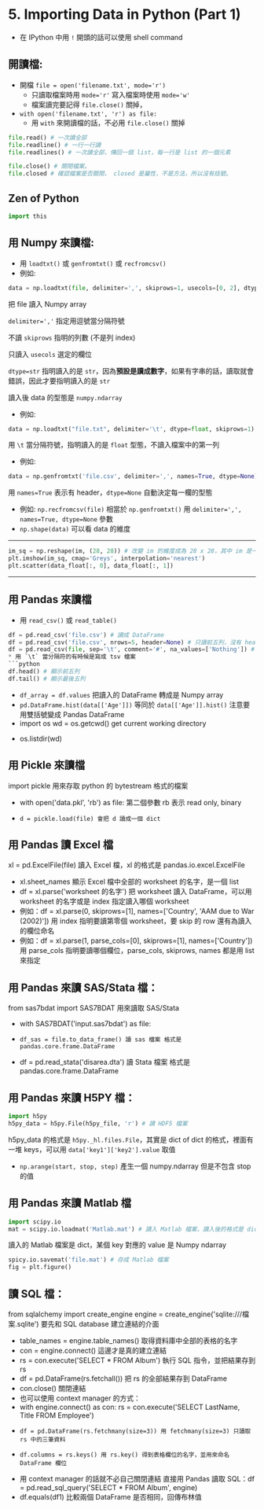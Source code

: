 # 5. Importing Data in Python (Part 1)

* 在 IPython 中用 `!` 開頭的話可以使用 shell command

## 開讀檔:
* 開檔 `file = open('filename.txt', mode='r')` 
  * 只讀取檔案時用 `mode='r'` 寫入檔案時使用 `mode='w'`
  * 檔案讀完要記得 `file.close()` 關掉，
* `with open('filename.txt', 'r') as file:` 
  * 用 `with` 來開讀檔的話，不必用 `file.close()` 關掉
  
```python
file.read() # 一次讀全部
file.readline() # 一行一行讀
file.readlines() # 一次讀全部，傳回一個 list，每一行是 list 的一個元素

file.close() # 關閉檔案。
file.closed # 確認檔案是否關閉， closed 是屬性，不是方法，所以沒有括號。
```

## Zen of Python
```python
import this
```

## 用 Numpy 來讀檔:
* 用 `loadtxt()` 或 `genfromtxt()` 或 `recfromcsv()`
* 例如:

```python
data = np.loadtxt(file, delimiter=',', skiprows=1, usecols=[0, 2], dtype=str)
```
把 file 讀入 Numpy array

`delimiter=','` 指定用逗號當分隔符號

不讀 `skiprows` 指明的列數 (不是列 index)

只讀入 `usecols` 選定的欄位

`dtype=str` 指明讀入的是 `str`，因為**預設是讀成數字**，如果有字串的話，讀取就會錯誤，因此才要指明讀入的是 `str`

讀入後 data 的型態是 `numpy.ndarray`

* 例如:

```python
data = np.loadtxt("file.txt", delimiter='\t', dtype=float, skiprows=1)
```

用 `\t` 當分隔符號，指明讀入的是 `float` 型態，不讀入檔案中的第一列

* 例如:

```python
data = np.genfromtxt('file.csv', delimiter=',', names=True, dtype=None)
```
用 `names=True` 表示有 header，`dtype=None` 自動決定每一欄的型態

* 例如: `np.recfromcsv(file)` 相當於 `np.genfromtxt()` 用 `delimiter=',', names=True, dtype=None` 參數
* `np.shape(data)` 可以看 data 的維度

---

```python
im_sq = np.reshape(im, (28, 28)) # 改變 im 的維度成為 28 x 28，其中 im 是一個 numpy.ndarray
plt.imshow(im_sq, cmap='Greys', interpolation='nearest')
plt.scatter(data_float[:, 0], data_float[:, 1])
```

---

## 用 Pandas 來讀檔

* 用 `read_csv()` 或 `read_table()`

```python
df = pd.read_csv('file.csv') # 讀成 DataFrame
df = pd.read_csv('file.csv', nrows=5, header=None) # 只讀前五列，沒有 header
df = pd.read_csv(file, sep='\t', comment='#', na_values=['Nothing']) # 用 `sep` 指明 delimiter 是 `\t`，`comment` 指明註解行的開頭是什麼字元，不會讀入註解行，`na_values` 用一個列表來指定什麼東西要讀入成 NA/NaN
* 用 `\t` 當分隔符的有時候是寫成 tsv 檔案
```python
df.head() # 顯示前五列
df.tail() # 顯示最後五列
```
* `df_array = df.values` 把讀入的 DataFrame 轉成是 Numpy array
* `pd.DataFrame.hist(data[['Age']])` 等同於 `data[['Age']].hist()` 注意要用雙括號變成 Pandas DataFrame
* import os
wd = os.getcwd() get current working directory
- os.listdir(wd)

## 用 Pickle 來讀檔
import pickle 用來存取 python 的  bytestream 格式的檔案
- with open('data.pkl', 'rb') as file: 第二個參數 rb 表示 read only, binary
-     d = pickle.load(file) 會把 d 讀成一個 dict

## 用 Pandas 讀 Excel 檔
xl = pd.ExcelFile(file) 讀入 Excel 檔，xl 的格式是 pandas.io.excel.ExcelFile
- xl.sheet_names 顯示 Excel 檔中全部的 worksheet 的名字，是一個 list
- df = xl.parse('worksheet 的名字') 把 worksheet 讀入 DataFrame，可以用 worksheet 的名字或是 index 指定讀入哪個 worksheet
- 例如：df = xl.parse(0, skiprows=[1], names=['Country', 'AAM due to War (2002)']) 用 index 指明要讀第零個 worksheet，要 skip 的 row 還有為讀入的欄位命名
- 例如：df = xl.parse(1, parse_cols=[0], skiprows=[1], names=['Country']) 用 parse_cols 指明要讀哪個欄位，parse_cols, skiprows, names 都是用 list 來指定

## 用 Pandas 來讀 SAS/Stata 檔：
from sas7bdat import SAS7BDAT 用來讀取 SAS/Stata
- with SAS7BDAT('input.sas7bdat') as file:
-     df_sas = file.to_data_frame() 讀 sas 檔案 格式是 pandas.core.frame.DataFrame
- df = pd.read_stata('disarea.dta') 讀 Stata 檔案 格式是 pandas.core.frame.DataFrame

## 用 Pandas 來讀 H5PY 檔：

```python
import h5py
h5py_data = h5py.File(h5py_file, 'r') # 讀 HDF5 檔案
```
h5py_data 的格式是 `h5py._hl.files.File`，其實是 dict of dict 的格式，裡面有一堆 keys，可以用 `data['key1']['key2'].value` 取值

* `np.arange(start, stop, step)` 產生一個 numpy.ndarray 但是不包含 stop 的值

## 用 Pandas 來讀 Matlab 檔

```python
import scipy.io
mat = scipy.io.loadmat('Matlab.mat') # 讀入 Matlab 檔案，讀入後的格式是 dict
```
讀入的 Matlab 檔案是 dict，某個 key 對應的 value 是 Numpy ndarray

```python
spicy.io.savemat('file.mat') # 存成 Matlab 檔案
fig = plt.figure()
```

## 讀 SQL 檔：
from sqlalchemy import create_engine
engine = create_engine('sqlite:///檔案.sqlite') 要先和 SQL database 建立連結的介面
- table_names = engine.table_names() 取得資料庫中全部的表格的名字
- con = engine.connect() 這邊才是真的建立連結
- rs = con.execute('SELECT * FROM Album') 執行 SQL 指令，並把結果存到 rs
- df = pd.DataFrame(rs.fetchall()) 把 rs 的全部結果存到 DataFrame
- con.close() 關閉連結
- 也可以使用 context manager 的方式：
- with engine.connect() as con:
    rs = con.execute('SELECT LastName, Title FROM Employee')
-     df = pd.DataFrame(rs.fetchmany(size=3)) 用 fetchmany(size=3) 只讀取 rs 中的三筆資料
-     df.columns = rs.keys() 用 rs.key() 得到表格欄位的名字，並用來命名 DataFrame 欄位
- 用 context manager 的話就不必自己關閉連結
直接用 Pandas 讀取 SQL：df = pd.read_sql_query('SELECT * FROM Album', engine)
- df.equals(df1) 比較兩個 DataFrame 是否相同，回傳布林值
